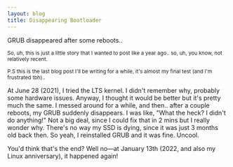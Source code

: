 ```yaml
---
layout: blog
title: Disappearing Bootloader
---
```


GRUB disappeared after some reboots..

<small>So, uh, this is just a little story that I wanted to post like a year ago.. so, uh, you know, not relatively recent.</small>

<small>P.S this is the last blog post I'll be writing for a while, it's almost my final test (and I'm frustrated tbh)..</small>


At June 28 (2021), I tried the LTS kernel. I didn't remember why, probably some hardware issues. Anyway, I thought it would be better but it's pretty much the same. I messed around for a while, and then.. after a couple reboots, my GRUB suddenly disappears. I was like, "What the heck? I didn't do anything!" Not a big deal, since I could fix that in 2 mins but I really wonder why. There's no way my SSD is dying, since it was just 3 months old back then. So yeah, I reinstalled GRUB and it was fine. Uncool.

You'd think that's the end? Well no—at January 13th (2022, and also my Linux anniversary), it happened again!
